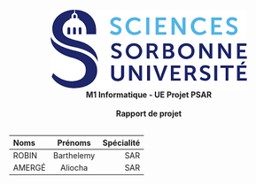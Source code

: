 <p align="center">
    <img src="img/image23.png" alt="logo SU">
    <br>
    <b>M1 Informatique - UE Projet PSAR
    <br><br>
    Rapport de projet</b>
    <br><br>

| Noms    |    Prénoms   | Spécialité |
| :------ |:------------:| ----------:|
| ROBIN   |   Barthelemy |  SAR       |
| AMERGÉ  |   Aliocha    |   SAR      |
</p>
